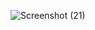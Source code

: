 
![Screenshot (21)](https://github.com/user-attachments/assets/c7505e16-bea0-4c4f-a672-6a818c4d9ccd)
